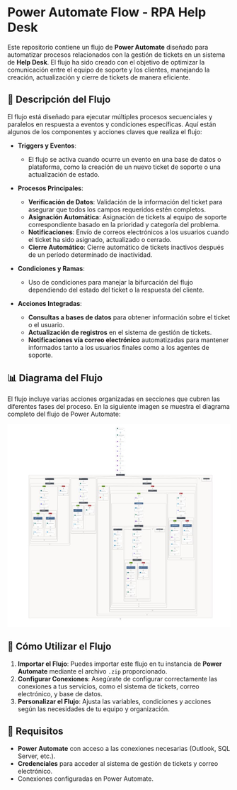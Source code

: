 # Power Automate Flow - RPA Help Desk

Este repositorio contiene un flujo de **Power Automate** diseñado para automatizar procesos relacionados con la gestión de tickets en un sistema de **Help Desk**. El flujo ha sido creado con el objetivo de optimizar la comunicación entre el equipo de soporte y los clientes, manejando la creación, actualización y cierre de tickets de manera eficiente.

## 📄 Descripción del Flujo

El flujo está diseñado para ejecutar múltiples procesos secuenciales y paralelos en respuesta a eventos y condiciones específicas. Aquí están algunos de los componentes y acciones claves que realiza el flujo:

- **Triggers y Eventos**: 
  - El flujo se activa cuando ocurre un evento en una base de datos o plataforma, como la creación de un nuevo ticket de soporte o una actualización de estado.
  
- **Procesos Principales**:
  - **Verificación de Datos**: Validación de la información del ticket para asegurar que todos los campos requeridos estén completos.
  - **Asignación Automática**: Asignación de tickets al equipo de soporte correspondiente basado en la prioridad y categoría del problema.
  - **Notificaciones**: Envío de correos electrónicos a los usuarios cuando el ticket ha sido asignado, actualizado o cerrado.
  - **Cierre Automático**: Cierre automático de tickets inactivos después de un período determinado de inactividad.

- **Condiciones y Ramas**: 
  - Uso de condiciones para manejar la bifurcación del flujo dependiendo del estado del ticket o la respuesta del cliente.
  
- **Acciones Integradas**:
  - **Consultas a bases de datos** para obtener información sobre el ticket o el usuario.
  - **Actualización de registros** en el sistema de gestión de tickets.
  - **Notificaciones vía correo electrónico** automatizadas para mantener informados tanto a los usuarios finales como a los agentes de soporte.

## 📊 Diagrama del Flujo

El flujo incluye varias acciones organizadas en secciones que cubren las diferentes fases del proceso. En la siguiente imagen se muestra el diagrama completo del flujo de Power Automate:

![Diagrama del Flujo](assets/Diagrama_de_Flujo.png)

## 🚀 Cómo Utilizar el Flujo

1. **Importar el Flujo**: Puedes importar este flujo en tu instancia de **Power Automate** mediante el archivo `.zip` proporcionado.
2. **Configurar Conexiones**: Asegúrate de configurar correctamente las conexiones a tus servicios, como el sistema de tickets, correo electrónico, y base de datos.
3. **Personalizar el Flujo**: Ajusta las variables, condiciones y acciones según las necesidades de tu equipo y organización.

## 🔧 Requisitos

- **Power Automate** con acceso a las conexiones necesarias (Outlook, SQL Server, etc.).
- **Credenciales** para acceder al sistema de gestión de tickets y correo electrónico.
- Conexiones configuradas en Power Automate.

